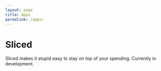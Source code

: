 ```yaml
---
layout: page
title: Apps
permalink: /apps/
---
```


# Sliced

Sliced makes it stupid easy to stay on top of your spending. Currently in development.
